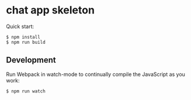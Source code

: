 # chat app skeleton

Quick start:

```
$ npm install
$ npm run build
````

## Development

Run Webpack in watch-mode to continually compile the JavaScript as you work:

```
$ npm run watch
```
